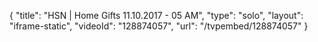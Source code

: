 {
    "title": "HSN | Home Gifts 11.10.2017 - 05 AM",
    "type": "solo",
    "layout": "iframe-static",
    "videoId": "128874057",
    "url": "\/tvpembed\/128874057"
}